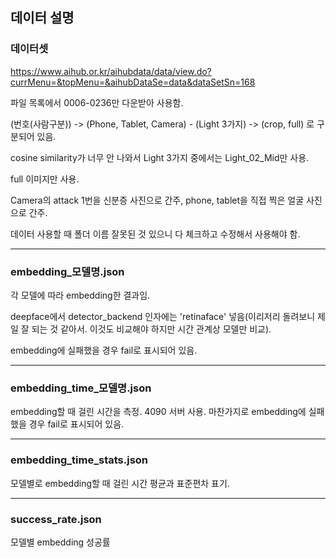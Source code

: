 ## 데이터 설명

### 데이터셋
https://www.aihub.or.kr/aihubdata/data/view.do?currMenu=&topMenu=&aihubDataSe=data&dataSetSn=168

파일 목록에서 0006-0236만 다운받아 사용함.

(번호(사람구분)) -> (Phone, Tablet, Camera) - (Light 3가지) -> (crop, full) 로 구분되어 있음.

cosine similarity가 너무 안 나와서 Light 3가지 중에서는 Light_02_Mid만 사용.

full 이미지만 사용.

Camera의 attack 1번을 신분증 사진으로 간주, phone, tablet을 직접 찍은 얼굴 사진으로 간주.

데이터 사용할 때 폴더 이름 잘못된 것 있으니 다 체크하고 수정해서 사용해야 함.

--------------------

### embedding_모델명.json

각 모델에 따라 embedding한 결과임.

deepface에서 detector_backend 인자에는 'retinaface' 넣음(이리저리 돌려보니 제일 잘 되는 것 같아서. 이것도 비교해야 하지만 시간 관계상 모델만 비교).

embedding에 실패했을 경우 fail로 표시되어 있음.

----------------------

### embedding_time_모델명.json

embedding할 때 걸린 시간을 측정. 4090 서버 사용. 마찬가지로 embedding에 실패했을 경우 fail로 표시되어 있음.

-------------------------

### embedding_time_stats.json

모델별로 embedding할 때 걸린 시간 평균과 표준편차 표기.

-----------------------

### success_rate.json

모델별 embedding 성공률

